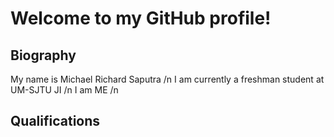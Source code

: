 # Welcome to my GitHub profile!
## Biography
My name is Michael Richard Saputra /n
I am currently a freshman student at UM-SJTU JI /n
I am ME /n

## Qualifications